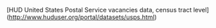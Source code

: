 [HUD United States Postal Service vacancies data, census tract level]
(http://www.huduser.org/portal/datasets/usps.html)

